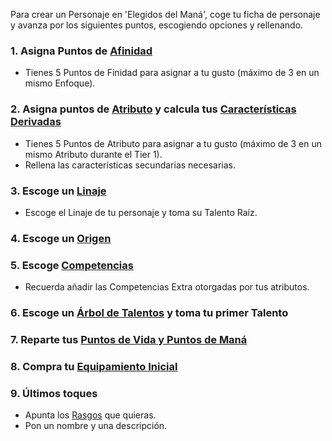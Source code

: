 Para crear un Personaje en 'Elegidos del Maná', coge tu ficha de personaje y avanza por los siguientes puntos, escogiendo opciones y rellenando. 

### 1. Asigna Puntos de [Afinidad](afinidad.md)
- Tienes 5 Puntos de Finidad para asignar a tu gusto (máximo de 3 en un mismo Enfoque).
### 2. Asigna puntos de [Atributo](atributos.md) y calcula tus [Características Derivadas](caracteristicas_derivadas.md)
- Tienes 5 Puntos de Atributo para asignar a tu gusto (máximo de 3 en un mismo Atributo durante el Tier 1).
- Rellena las características secundarias necesarias.
### 3. Escoge un [Linaje](linaje.md)
- Escoge el Linaje de tu personaje y toma su Talento Raíz.
### 4. Escoge un [Origen](origen.md)
### 5. Escoge [Competencias](competencias.md)
- Recuerda añadir las Competencias Extra otorgadas por tus atributos.
### 6. Escoge un [Árbol de Talentos](talentos.md) y toma tu primer Talento
### 7. Reparte tus [Puntos de Vida y Puntos de Maná](puntos_de_vida_y_mana.md)
### 8. Compra tu [Equipamiento Inicial](equipamiento_inicial.md)
### 9. Últimos toques
- Apunta los [Rasgos](rasgos.md) que quieras.
- Pon un nombre y una descripción.
